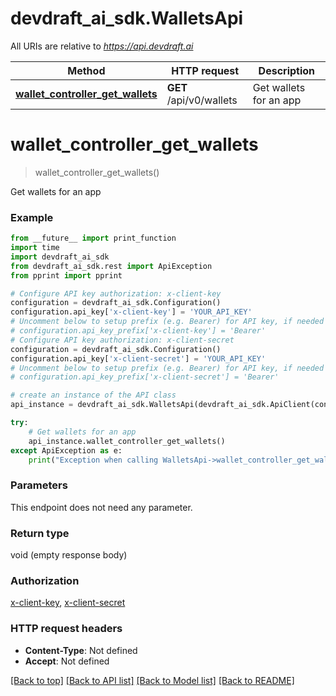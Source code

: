 # devdraft_ai_sdk.WalletsApi

All URIs are relative to *https://api.devdraft.ai*

Method | HTTP request | Description
------------- | ------------- | -------------
[**wallet_controller_get_wallets**](WalletsApi.md#wallet_controller_get_wallets) | **GET** /api/v0/wallets | Get wallets for an app

# **wallet_controller_get_wallets**
> wallet_controller_get_wallets()

Get wallets for an app

### Example
```python
from __future__ import print_function
import time
import devdraft_ai_sdk
from devdraft_ai_sdk.rest import ApiException
from pprint import pprint

# Configure API key authorization: x-client-key
configuration = devdraft_ai_sdk.Configuration()
configuration.api_key['x-client-key'] = 'YOUR_API_KEY'
# Uncomment below to setup prefix (e.g. Bearer) for API key, if needed
# configuration.api_key_prefix['x-client-key'] = 'Bearer'
# Configure API key authorization: x-client-secret
configuration = devdraft_ai_sdk.Configuration()
configuration.api_key['x-client-secret'] = 'YOUR_API_KEY'
# Uncomment below to setup prefix (e.g. Bearer) for API key, if needed
# configuration.api_key_prefix['x-client-secret'] = 'Bearer'

# create an instance of the API class
api_instance = devdraft_ai_sdk.WalletsApi(devdraft_ai_sdk.ApiClient(configuration))

try:
    # Get wallets for an app
    api_instance.wallet_controller_get_wallets()
except ApiException as e:
    print("Exception when calling WalletsApi->wallet_controller_get_wallets: %s\n" % e)
```

### Parameters
This endpoint does not need any parameter.

### Return type

void (empty response body)

### Authorization

[x-client-key](../README.md#x-client-key), [x-client-secret](../README.md#x-client-secret)

### HTTP request headers

 - **Content-Type**: Not defined
 - **Accept**: Not defined

[[Back to top]](#) [[Back to API list]](../README.md#documentation-for-api-endpoints) [[Back to Model list]](../README.md#documentation-for-models) [[Back to README]](../README.md)

